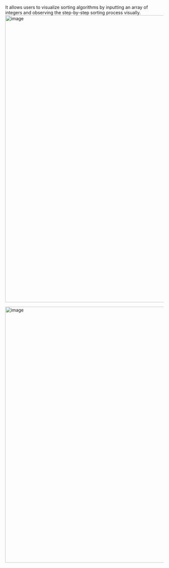 It allows users to visualize sorting algorithms by inputting an array of integers and observing the step-by-step sorting process visually.
<img width="913" alt="image" src="https://github.com/234Kavya/Sorting-Visualizer/assets/114131677/90def33f-a750-4b2e-87ca-06ab41d8271a">


<img width="814" alt="image" src="https://github.com/234Kavya/Sorting-Visualizer/assets/114131677/0604761d-4b4f-470f-9679-cadd485c7ba2">


